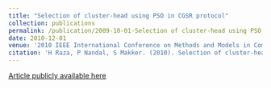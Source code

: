 ```yaml
---
title: "Selection of cluster-head using PSO in CGSR protocol"
collection: publications
permalink: /publication/2009-10-01-Selection of cluster-head using PSO in CGSR protocol
date: 2010-12-01
venue: '2010 IEEE International Conference on Methods and Models in Computer Science (ICM2CS-2010)'
citation: 'H Raza, P Nandal, S Makker. (2010). Selection of cluster-head using PSO in CGSR protocol <i>IEEE-ICM2CS-2010</i>. 1(1).'
---
```


[Article publicly available here](https://ieeexplore.ieee.org/document/5706725/)
